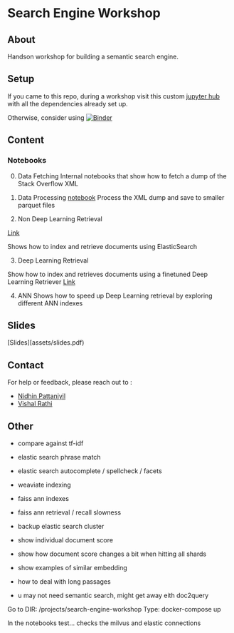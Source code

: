 # Search Engine Workshop


## About

Handson workshop for building a semantic search engine.




## Setup 

If you came to this repo, during a workshop visit this custom [jupyter hub](http://hub.np.training) with all the dependencies already set up.



Otherwise, consider using [![Binder](https://mybinder.org/badge_logo.svg)](https://mybinder.org/v2/gh/npatta01/search-engine-workshop/main)


## Content

### Notebooks

0. Data Fetching
Internal notebooks that show how to fetch a dump of the Stack Overflow XML 

1. Data Processing
[notebook](notebooks/01_b_setup.ipynb)
Process the XML dump and save to smaller parquet files

2. Non Deep Learning Retrieval

[Link](notebooks/02_indexing_es.ipynb)

Shows how to index and retrieve documents using ElasticSearch

3. Deep Learning Retrieval

Show how to index and retrieves documents using a finetuned Deep Learning Retriever
[Link](notebooks/02_indexing_faiss.ipynb) 

4. ANN
Shows how to speed up Deep Learning retrieval by exploring different ANN indexes



## Slides

[Slides][assets/slides.pdf) 


## Contact

For help or feedback, please reach out to :

- [Nidhin Pattaniyil](https://www.linkedin.com/in/nidhinpattaniyil/)   
- [Vishal Rathi](https://www.linkedin.com/in/vishalkumarrathi/)   




## Other
- compare against tf-idf
- elastic search phrase match 
- elastic search autocomplete / spellcheck / facets
- weaviate indexing 
- faiss ann indexes
- faiss ann retrieval / recall slowness

- backup elastic search cluster
- show individual document score
- show how document score changes a bit when hitting all shards

- show examples of similar embedding
- how to deal with long passages
- u may not need semantic search, might get away eith doc2query


Go to DIR: /projects/search-engine-workshop
Type: docker-compose up

In the notebooks test... checks the milvus and elastic connections